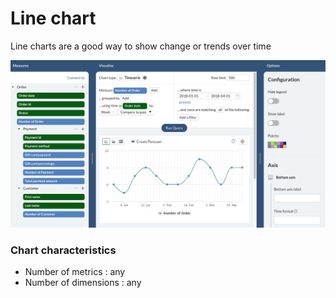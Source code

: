 # Line chart

Line charts are a good way to show change or trends over time

![](<../../../.gitbook/assets/image (225).png>)

### **Chart characteristics**

* Number of metrics : any
* Number of dimensions : any



